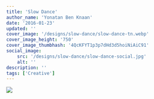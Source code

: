 ```yaml
---
title: 'Slow Dance'
author_name: 'Yonatan Ben Knaan'
date: '2016-01-23'
updated: ''
cover_image: '/designs/slow-dance/slow-dance-tn.webp'
cover_image_height: '750'
cover_image_thumbhash: '4QcKFYT1p3p7dHd3d5hoiNiAiC91'
social_image: 
    src: '/designs/slow-dance/slow-dance-social.jpg'
    alt: ''
description: ''
tags: ['Creative']
---
```


![](/designs/slow-dance/slow-dance.webp)
